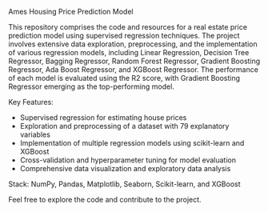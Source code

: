Ames Housing Price Prediction Model

This repository comprises the code and resources for a real estate price prediction model using supervised regression techniques. The project involves extensive data exploration, preprocessing, and the implementation of various regression models, including Linear Regression, Decision Tree Regressor, Bagging Regressor, Random Forest Regressor, Gradient Boosting Regressor, Ada Boost Regressor, and XGBoost Regressor. The performance of each model is evaluated using the R2 score, with Gradient Boosting Regressor emerging as the top-performing model.

Key Features:

- Supervised regression for estimating house prices
- Exploration and preprocessing of a dataset with 79 explanatory variables
- Implementation of multiple regression models using scikit-learn and XGBoost
- Cross-validation and hyperparameter tuning for model evaluation
- Comprehensive data visualization and exploratory data analysis

Stack: NumPy, Pandas, Matplotlib, Seaborn, Scikit-learn, and XGBoost

Feel free to explore the code and contribute to the project.
